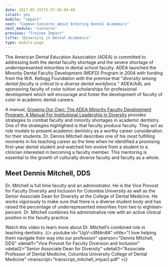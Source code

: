 ```yaml
---
date: 2017-05-25T15:37:50-04:00
islast: yes
module: "impact"
next: "Common Concerns about Entering Dental Academics"
next_module: "concerns"
previous: "Trainee Impact"
title: "Diversity in Dental Academics"
type: module-page
---
```


The American Dental Education Association (ADEA) is committed to addressing both the dental faculty shortage and the severe shortage of underrepresented minorities in dental school faculty. ADEA launched the Minority Dental Faculty Development (MDFD) Program in 2004 with funding from the W.K. Kellogg Foundation with the premise that "_diversity among dental faculty is critical to a diverse dental workforce._" ADEA/AAL are sponsoring faculty of color tuition scholarships for professional development which will encourage and foster the development of faculty of color in academic dental careers.

A manual, <a href="http://www.adea.org/BDEBlog.aspx?id=20559&blogid=27619" target="_blank">Growing Our Own: The ADEA Minority Faculty Development Program: A Manual For Institutional Leadership in Diversity</a> provides strategies to combat faculty and minority shortages in academic dentistry. One of the strategies highlighted is that faculty produce faculty. They act as role models to present academic dentistry as a worthy career consideration for their students. Dr. Dennis Mitchell describes one of his most fulfilling moments in his teaching career as the time when he identified a promising first-year dental student and watched him evolve from a student to a clinician interested in becoming a faculty member. This mentoring is essential to the growth of culturally diverse faculty and faculty as a whole.

## Meet Dennis Mitchell, DDS

Dr. Mitchell is full time faculty and an administrator. He is the Vice Provost for Faculty Diversity and Inclusion for Columbia University as well as the Senior Associate Dean for Diversity at the College of Dental Medicine. He works vigorously to make sure that there is a diverse student body and has raised the percentage of underrepresented minorities from two to eighteen-percent. Dr. Mitchell combines his administrative role with an active clinical position in the faculty practice.

Watch this video to learn more about Dr. Mitchell’s combined role in teaching dentistry. {{< youtube id="UgV-c8NAn8A" vtitle="I love helping them navigate their way into our profession" vperson="Dennis Mitchell, DDS" vdetail1="Vice Provost for Faculty Diversion and Inclusion" vdetail2="Senior Associate Dean for Diversity" vdetail3="Associate Professor of Dental Medicine, Columbia University College of Dental Medicine" vtranscript="transcript_mitchell_impact.pdf" >}}
